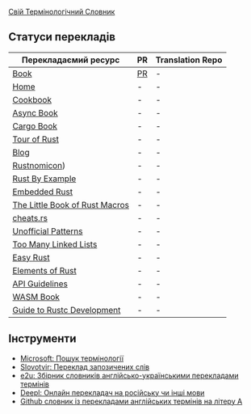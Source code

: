 [Свій Термінологічний Словник](https://github.com/rust-lang-ua/rust-book-uk-ua/blob/master/DICTIONARY.md)

## Статуси перекладів

| Перекладаємий ресурс                                                | PR         | Translation Repo |
| ------------------------------------------------------------------- | ---------- | ---------------- |
| [Book](doc.rust-lang.org/book)                                      | [PR](todo) | -                |
| [Home](rust-lang.org)                                               | -          | -                |
| [Cookbook](rust-lang-nursery.github.io/rust-cookbook)               | -          | -                |
| [Async Book](rust-lang.github.io/async-book)                        | -          | -                |
| [Cargo Book](doc.rust-lang.org/cargo)                               | -          | -                |
| [Tour of Rust](tourofrust.com/TOC_ua.html)                          | -          | -                |
| [Blog](blog.rust-lang.org)                                          | -          | -                |
| [Rustnomicon](doc.rust-lang.org/nomicon))                           | -          | -                |
| [Rust By Example](doc.rust-lang.org/stable/rust-by-example)         | -          | -                |
| [Embedded Rust](docs.rust-embedded.org/book/intro)                  | -          | -                |
| [The Little Book of Rust Macros](danielkeep.github.io/tlborm/book/) | -          | -                |
| [cheats.rs](cheats.rs)                                              | -          | -                |
| [Unofficial Patterns](rust-unofficial.github.io/patterns)           | -          | -                |
| [Too Many Linked Lists](github.com/rust-unofficial/too-many-lists)  | -          | -                |
| [Easy Rust](dhghomon.github.io/easy_rust)                           | -          | -                |
| [Elements of Rust](github.com/ferrous-systems/elements-of-rust)     | -          | -                |
| [API Guidelines](rust-lang.github.io/api-guidelines)                | -          | -                |
| [WASM Book](rustwasm.github.io/docs/book)                           | -          | -                |
| [Guide to Rustc Development](rustc-dev-guide.rust-lang.org)         | -          | -                |

## Інструменти

- [Microsoft: Пошук термінології](https://www.microsoft.com/en-us/language)
- [Slovotvir: Переклад запозичених слів](https://slovotvir.org.ua/)
- [e2u: Збірник словників англійсько-українськими перекладами термінів](https://e2u.org.ua/)
- [Deepl: Онлайн перекладач на російську чи інші мови](deepl.com)
- [Github словник із перекладами англійських термінів на літеру A](https://github.com/LambdaBooks/dictionary)
